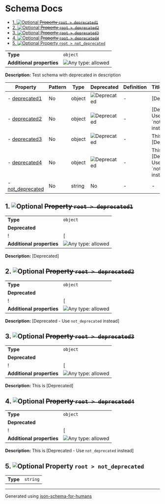# Schema Docs

- [1. ![Optional](https://img.shields.io/badge/Optional-yellow) ~~Property `root > deprecated1`~~](#deprecated1)
- [2. ![Optional](https://img.shields.io/badge/Optional-yellow) ~~Property `root > deprecated2`~~](#deprecated2)
- [3. ![Optional](https://img.shields.io/badge/Optional-yellow) ~~Property `root > deprecated3`~~](#deprecated3)
- [4. ![Optional](https://img.shields.io/badge/Optional-yellow) ~~Property `root > deprecated4`~~](#deprecated4)
- [5. ![Optional](https://img.shields.io/badge/Optional-yellow) Property `root > not_deprecated`](#not_deprecated)

|                           |                                                                             |
| ------------------------- | --------------------------------------------------------------------------- |
| **Type**                  | `object`                                                                    |
| **Additional properties** | ![Any type: allowed](https://img.shields.io/badge/Any%20type-allowed-green) |

**Description:** Test schema with deprecated in description

| Property                             | Pattern | Type   | Deprecated                                                 | Definition | Title/Description                                     |
| ------------------------------------ | ------- | ------ | ---------------------------------------------------------- | ---------- | ----------------------------------------------------- |
| - [deprecated1](#deprecated1 )       | No      | object | ![Deprecated](https://img.shields.io/badge/Deprecated-red) | -          | [Deprecated]                                          |
| - [deprecated2](#deprecated2 )       | No      | object | ![Deprecated](https://img.shields.io/badge/Deprecated-red) | -          | [Deprecated - Use \`not_deprecated\` instead]         |
| - [deprecated3](#deprecated3 )       | No      | object | ![Deprecated](https://img.shields.io/badge/Deprecated-red) | -          | This is [Deprecated]                                  |
| - [deprecated4](#deprecated4 )       | No      | object | ![Deprecated](https://img.shields.io/badge/Deprecated-red) | -          | This is [Deprecated - Use \`not_deprecated\` instead] |
| - [not_deprecated](#not_deprecated ) | No      | string | No                                                         | -          | -                                                     |

## <a name="deprecated1"></a>1. ![Optional](https://img.shields.io/badge/Optional-yellow) ~~Property `root > deprecated1`~~

|                           |                                                                             |
| ------------------------- | --------------------------------------------------------------------------- |
| **Type**                  | `object`                                                                    |
| **Deprecated**            |
| !                         | [                                                                           | D | e | p | r | e | c | a | t | e | d | ] | ( | h | t | t | p | s | : | / | / | i | m | g | . | s | h | i | e | l | d | s | . | i | o | / | b | a | d | g | e | / | D | e | p | r | e | c | a | t | e | d | - | r | e | d | ) |
| **Additional properties** | ![Any type: allowed](https://img.shields.io/badge/Any%20type-allowed-green) |

**Description:** [Deprecated]

## <a name="deprecated2"></a>2. ![Optional](https://img.shields.io/badge/Optional-yellow) ~~Property `root > deprecated2`~~

|                           |                                                                             |
| ------------------------- | --------------------------------------------------------------------------- |
| **Type**                  | `object`                                                                    |
| **Deprecated**            |
| !                         | [                                                                           | D | e | p | r | e | c | a | t | e | d | ] | ( | h | t | t | p | s | : | / | / | i | m | g | . | s | h | i | e | l | d | s | . | i | o | / | b | a | d | g | e | / | D | e | p | r | e | c | a | t | e | d | - | r | e | d | ) |
| **Additional properties** | ![Any type: allowed](https://img.shields.io/badge/Any%20type-allowed-green) |

**Description:** [Deprecated - Use `not_deprecated` instead]

## <a name="deprecated3"></a>3. ![Optional](https://img.shields.io/badge/Optional-yellow) ~~Property `root > deprecated3`~~

|                           |                                                                             |
| ------------------------- | --------------------------------------------------------------------------- |
| **Type**                  | `object`                                                                    |
| **Deprecated**            |
| !                         | [                                                                           | D | e | p | r | e | c | a | t | e | d | ] | ( | h | t | t | p | s | : | / | / | i | m | g | . | s | h | i | e | l | d | s | . | i | o | / | b | a | d | g | e | / | D | e | p | r | e | c | a | t | e | d | - | r | e | d | ) |
| **Additional properties** | ![Any type: allowed](https://img.shields.io/badge/Any%20type-allowed-green) |

**Description:** This is [Deprecated]

## <a name="deprecated4"></a>4. ![Optional](https://img.shields.io/badge/Optional-yellow) ~~Property `root > deprecated4`~~

|                           |                                                                             |
| ------------------------- | --------------------------------------------------------------------------- |
| **Type**                  | `object`                                                                    |
| **Deprecated**            |
| !                         | [                                                                           | D | e | p | r | e | c | a | t | e | d | ] | ( | h | t | t | p | s | : | / | / | i | m | g | . | s | h | i | e | l | d | s | . | i | o | / | b | a | d | g | e | / | D | e | p | r | e | c | a | t | e | d | - | r | e | d | ) |
| **Additional properties** | ![Any type: allowed](https://img.shields.io/badge/Any%20type-allowed-green) |

**Description:** This is [Deprecated - Use `not_deprecated` instead]

## <a name="not_deprecated"></a>5. ![Optional](https://img.shields.io/badge/Optional-yellow) Property `root > not_deprecated`

|          |          |
| -------- | -------- |
| **Type** | `string` |

----------------------------------------------------------------------------------------------------------------------------
Generated using [json-schema-for-humans](https://github.com/coveooss/json-schema-for-humans)
